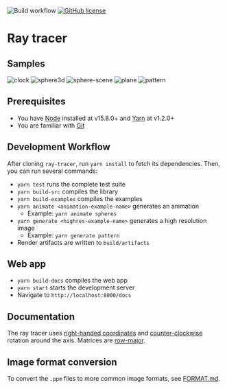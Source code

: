 ![Build workflow](https://github.com/oscarlorentzon/ray-tracer/workflows/Build/badge.svg)
[![GitHub license](https://img.shields.io/badge/license-MIT-blue.svg)](https://github.com/oscarlorentzon/ray-tracer/blob/main/LICENSE)

# Ray tracer

## Samples
![clock](https://user-images.githubusercontent.com/2492302/111028115-d8f31400-83f4-11eb-9c31-7436a1124d30.gif)
![sphere3d](https://user-images.githubusercontent.com/2492302/111028020-21f69880-83f4-11eb-8040-5dd33221bb3b.gif)
![sphere-scene](https://user-images.githubusercontent.com/2492302/111028026-2e7af100-83f4-11eb-8943-1937f2ac188f.gif)
![plane](https://user-images.githubusercontent.com/2492302/111028031-35096880-83f4-11eb-9b12-327159d59e2f.gif)
![pattern](https://user-images.githubusercontent.com/2492302/111072852-b5a39400-84dc-11eb-8abf-5d3458299956.gif)

## Prerequisites
- You have [Node](https://nodejs.org) installed at v15.8.0+ and [Yarn](https://classic.yarnpkg.com) at v1.2.0+
- You are familiar with [Git](https://git-scm.com/)

## Development Workflow
After cloning `ray-tracer`, run `yarn install` to fetch its dependencies. Then, you can run several commands:

- `yarn test` runs the complete test suite
- `yarn build-src` compiles the library
- `yarn build-examples` compiles the examples
- `yarn animate <animation-example-name>` generates an animation
  - Example: `yarn animate spheres`
- `yarn generate <highres-example-name>` generates a high resolution image
  - Example: `yarn generate pattern`
- Render artifacts are written to `build/artifacts`

## Web app

- `yarn build-docs` compiles the web app
- `yarn start` starts the development server
- Navigate to `http://localhost:8000/docs`

## Documentation
The ray tracer uses [right-handed coordinates](https://en.wikipedia.org/wiki/Right-hand_rule) and [counter-clockwise](https://en.wikipedia.org/wiki/Clockwise) rotation around the axis. Matrices are [row-major](https://en.wikipedia.org/wiki/Row-_and_column-major_order).

## Image format conversion
To convert the `.ppm` files to more common image formats, see [FORMAT.md](./format/FORMAT.md).
